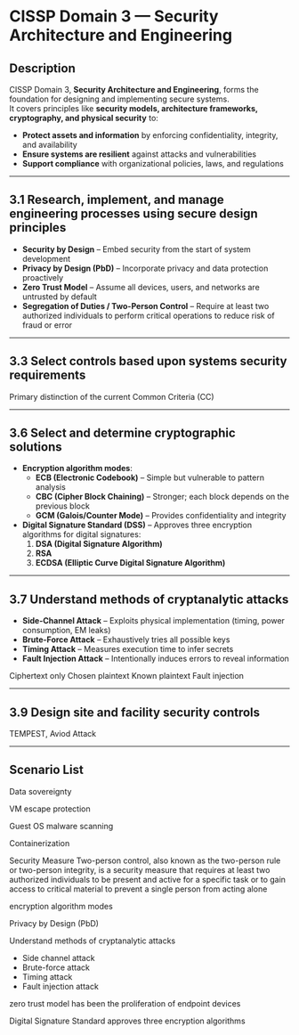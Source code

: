 # CISSP Domain 3 — Security Architecture and Engineering

## Description  
CISSP Domain 3, **Security Architecture and Engineering**, forms the foundation for designing and implementing secure systems.  
It covers principles like **security models, architecture frameworks, cryptography, and physical security** to:  

- **Protect assets and information** by enforcing confidentiality, integrity, and availability  
- **Ensure systems are resilient** against attacks and vulnerabilities  
- **Support compliance** with organizational policies, laws, and regulations

---

## 3.1 Research, implement, and manage engineering processes using secure design principles
- **Security by Design** – Embed security from the start of system development  
- **Privacy by Design (PbD)** – Incorporate privacy and data protection proactively  
- **Zero Trust Model** – Assume all devices, users, and networks are untrusted by default  
- **Segregation of Duties / Two-Person Control** – Require at least two authorized individuals to perform critical operations to reduce risk of fraud or error

---

## 3.3 Select controls based upon systems security requirements
Primary distinction of the current Common Criteria (CC)

---

## 3.6 Select and determine cryptographic solutions
- **Encryption algorithm modes**:
  - **ECB (Electronic Codebook)** – Simple but vulnerable to pattern analysis  
  - **CBC (Cipher Block Chaining)** – Stronger; each block depends on the previous block  
  - **GCM (Galois/Counter Mode)** – Provides confidentiality and integrity
- **Digital Signature Standard (DSS)** – Approves three encryption algorithms for digital signatures:
  1. **DSA (Digital Signature Algorithm)**  
  2. **RSA**  
  3. **ECDSA (Elliptic Curve Digital Signature Algorithm)**  

---

## 3.7 Understand methods of cryptanalytic attacks
- **Side-Channel Attack** – Exploits physical implementation (timing, power consumption, EM leaks)  
- **Brute-Force Attack** – Exhaustively tries all possible keys  
- **Timing Attack** – Measures execution time to infer secrets  
- **Fault Injection Attack** – Intentionally induces errors to reveal information  

Ciphertext only
Chosen plaintext
Known plaintext
Fault injection

---

## 3.9 Design site and facility security controls
TEMPEST,  Aviod Attack

---

## Scenario List

Data sovereignty

VM escape protection

Guest OS malware scanning

Containerization

Security Measure
Two-person control, also known as the two-person rule or two-person integrity, is a security measure that requires at least two authorized individuals to be present and active for a specific task or to gain access to critical material to prevent a single person from acting alone


encryption algorithm modes

Privacy by Design (PbD) 


Understand methods of cryptanalytic attacks
- Side channel attack
- Brute-force attack
- Timing attack
- Fault injection attack


zero trust model has been the proliferation of endpoint devices


 Digital Signature Standard approves three encryption algorithms
